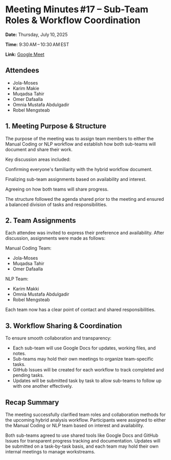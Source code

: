 # Meeting Minutes #17 – Sub-Team Roles & Workflow Coordination

**Date:** Thursday, July 10, 2025

**Time:** 9:30 AM – 10:30 AM EST

**Link:** [Google Meet](https://meet.google.com/thw-hymo-eah)

## Attendees

- Jola-Moses
- Karim Makie
- Muqadsa Tahir
- Omer Dafaalla
- Omnia Mustafa Abdulgadir
- Robel Mengsteab

## 1. Meeting Purpose & Structure

The purpose of the meeting was to assign team members to either the Manual
Coding or NLP workflow and establish how both sub-teams will document and share
their work.

Key discussion areas included:

Confirming everyone's familiarity with the hybrid workflow document.

Finalizing sub-team assignments based on availability and interest.

Agreeing on how both teams will share progress.

The structure followed the agenda shared prior to the meeting and ensured a
balanced division of tasks and responsibilities.

## 2. Team Assignments

Each attendee was invited to express their preference and availability. After
discussion, assignments were made as follows:

Manual Coding Team:

- Jola-Moses
- Muqadsa Tahir
- Omer Dafaalla

NLP Team:

- Karim Makki
- Omnia Mustafa Abdulgadir
- Robel Mengsteab

Each team now has a clear point of contact and shared responsibilities.

## 3. Workflow Sharing & Coordination

To ensure smooth collaboration and transparency:

- Each sub-team will use Google Docs for updates, working files, and notes.
- Sub-teams may hold their own meetings to organize team-specific tasks.
- GitHub Issues will be created for each workflow to track completed and pending
 tasks.
- Updates will be submitted task by task to allow sub-teams to follow up with
one another effectively.

## Recap Summary

The meeting successfully clarified team roles and collaboration methods for the
upcoming hybrid analysis workflow. Participants were assigned to either the
Manual Coding or NLP team based on interest and availability.

Both sub-teams agreed to use shared tools like Google Docs and GitHub Issues
for transparent progress tracking and documentation. Updates will be submitted
on a task-by-task basis, and each team may hold their own internal meetings to
manage workstreams.
